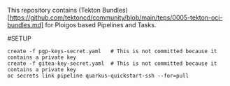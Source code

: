 This repository contains (Tekton Bundles)[https://github.com/tektoncd/community/blob/main/teps/0005-tekton-oci-bundles.md] for Ploigos based Pipelines and Tasks.

#SETUP
```
create -f pgp-keys-secret.yaml   # This is not committed because it contains a private key
create -f gitea-key-secret.yaml  # This is not committed because it contains a private key
oc secrets link pipeline quarkus-quickstart-ssh --for=pull
```
